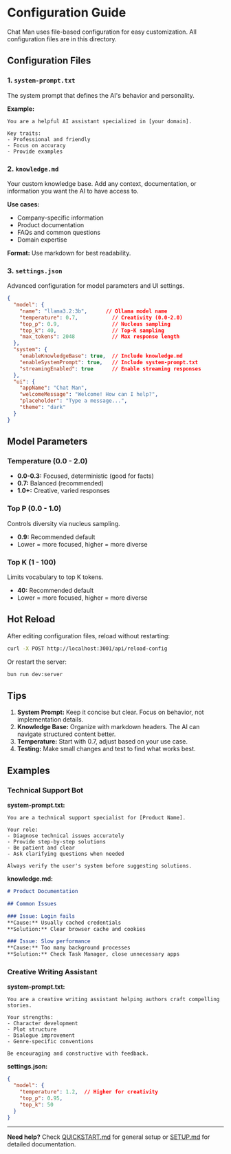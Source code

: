 # Configuration Guide

Chat Man uses file-based configuration for easy customization. All configuration files are in this directory.

## Configuration Files

### 1. `system-prompt.txt`
The system prompt that defines the AI's behavior and personality.

**Example:**
```
You are a helpful AI assistant specialized in [your domain].

Key traits:
- Professional and friendly
- Focus on accuracy
- Provide examples
```

### 2. `knowledge.md`
Your custom knowledge base. Add any context, documentation, or information you want the AI to have access to.

**Use cases:**
- Company-specific information
- Product documentation
- FAQs and common questions
- Domain expertise

**Format:** Use markdown for best readability.

### 3. `settings.json`
Advanced configuration for model parameters and UI settings.

```json
{
  "model": {
    "name": "llama3.2:3b",      // Ollama model name
    "temperature": 0.7,           // Creativity (0.0-2.0)
    "top_p": 0.9,                 // Nucleus sampling
    "top_k": 40,                  // Top-K sampling
    "max_tokens": 2048            // Max response length
  },
  "system": {
    "enableKnowledgeBase": true,  // Include knowledge.md
    "enableSystemPrompt": true,   // Include system-prompt.txt
    "streamingEnabled": true      // Enable streaming responses
  },
  "ui": {
    "appName": "Chat Man",
    "welcomeMessage": "Welcome! How can I help?",
    "placeholder": "Type a message...",
    "theme": "dark"
  }
}
```

## Model Parameters

### Temperature (0.0 - 2.0)
- **0.0-0.3:** Focused, deterministic (good for facts)
- **0.7:** Balanced (recommended)
- **1.0+:** Creative, varied responses

### Top P (0.0 - 1.0)
Controls diversity via nucleus sampling.
- **0.9:** Recommended default
- Lower = more focused, higher = more diverse

### Top K (1 - 100)
Limits vocabulary to top K tokens.
- **40:** Recommended default
- Lower = more focused, higher = more diverse

## Hot Reload

After editing configuration files, reload without restarting:

```bash
curl -X POST http://localhost:3001/api/reload-config
```

Or restart the server:
```bash
bun run dev:server
```

## Tips

1. **System Prompt:** Keep it concise but clear. Focus on behavior, not implementation details.
2. **Knowledge Base:** Organize with markdown headers. The AI can navigate structured content better.
3. **Temperature:** Start with 0.7, adjust based on your use case.
4. **Testing:** Make small changes and test to find what works best.

## Examples

### Technical Support Bot
**system-prompt.txt:**
```
You are a technical support specialist for [Product Name].

Your role:
- Diagnose technical issues accurately
- Provide step-by-step solutions
- Be patient and clear
- Ask clarifying questions when needed

Always verify the user's system before suggesting solutions.
```

**knowledge.md:**
```markdown
# Product Documentation

## Common Issues

### Issue: Login fails
**Cause:** Usually cached credentials
**Solution:** Clear browser cache and cookies

### Issue: Slow performance
**Cause:** Too many background processes
**Solution:** Check Task Manager, close unnecessary apps
```

### Creative Writing Assistant
**system-prompt.txt:**
```
You are a creative writing assistant helping authors craft compelling stories.

Your strengths:
- Character development
- Plot structure
- Dialogue improvement
- Genre-specific conventions

Be encouraging and constructive with feedback.
```

**settings.json:**
```json
{
  "model": {
    "temperature": 1.2,  // Higher for creativity
    "top_p": 0.95,
    "top_k": 50
  }
}
```

---

**Need help?** Check [QUICKSTART.md](../QUICKSTART.md) for general setup or [SETUP.md](../SETUP.md) for detailed documentation.

